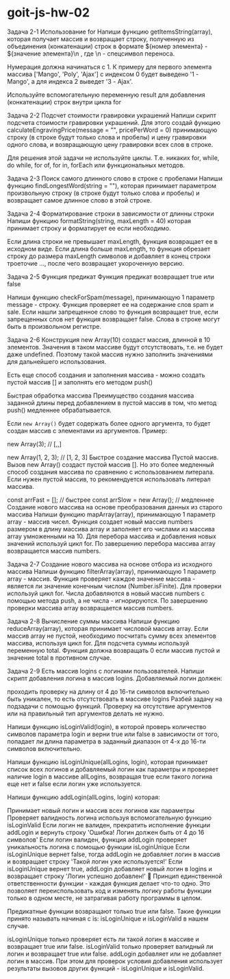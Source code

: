 # goit-js-hw-02

Задача 2-1
Использование for
Напиши функцию getItemsString(array), которая получает массив и возвращает строку, полученную из объединения (конкатенации) строк 
в формате ${номер элемента} - ${значение элемента}\n , где \n - спецсимвол переноса.

Нумерация должна начинаться с 1. К примеру для первого элемента массива ['Mango', 'Poly', 'Ajax'] с индексом 0 будет выведено '1 - Mango', а для индекса 2 выведет '3 - Ajax'.

Используйте вспомогательную переменную result для добавления (конкатенации) строк внутри цикла for

Задача 2-2
Подсчет стоимости гравировки украшений
Напиши скрипт подсчета стоимости гравировки украшений. Для этого создай функцию calculateEngravingPrice(message = "", pricePerWord = 0) принимающую строку 
(в строке будут только слова и пробелы) и цену гравировки одного слова, и возвращающую цену гравировки всех слов в строке.

Для решения этой задачи не используйте циклы. Т.е. никаких for, while, do while, for of, for in, forEach или функциональных методов.

Задача 2-3
Поиск самого длинного слово в строке с пробелами
Напиши функцию findLongestWord(string = ""), которая принимает параметром произвольную строку (в строке будут только слова и пробелы) 
и возвращает самое длинное слово в этой строке.

Задача 2-4
Форматирование строки в зависимости от длинны строки
Напиши функцию formatString(string, maxLength = 40) которая принимает строку и форматирует ее если необходимо.

Если длина строки не превышает maxLength, функция возвращает ее в исходном виде.
Если длина больше maxLength, то функция обрезает строку до размера maxLength символов и добавляет в конец строки троеточие ..., после чего возвращает укороченную версию.

Задача 2-5
Функция предикат
Функция предикат возвращает true или false

Напиши функцию checkForSpam(message), принимающую 1 параметр message - строку. Функция проверяет ее на содержание слов spam и sale. 
Если нашли запрещенное слово то функция возвращает true, если запрещенных слов нет функция возвращает false. Слова в строке могут быть в произвольном регистре.

Задача 2-6
Конструкция new Array(10) создаст массив, длинной в 10 элементов. Значения в таком массиве будут отсутствовать, т.е. не будет даже undefined. 
Поэтому такой массив нужно заполнить значениями для дальнейшего использования.

Есть еще способ создания и заполнения массива - можно создать пустой массив [] и заполнять его методом push()

Быстрая обработка массива
Преимущество создания массива заданной длины перед добавлением в пустой массив в том, что метод push() медленнее обрабатывается.

Если `new Array()` будет содержать более одного аргумента, то будет создан массив с элементами из аргументов.
Пример:

new Array(3);
// [,,]

new Array(1, 2, 3);
// [1, 2, 3]
Быстрое создание массива
Пустой массив. Вызов new Array() создаст пустой массив []. Но это более медленный способ создания массива по сравнению с использованием литерала. 
Если нужен пустой массив, то рекомендуется использовать литерал массива.

const arrFast = []; // быстрее
const arrSlow = new Array(); // медленнее
Создание нового массива на основе преобразования данных из старого массива
Напиши функцию mapArray(array), принимающую 1 параметр array - массив чисел. 
Функция создает новый массив numbers размером в длину массива array и заполняет его числами из массива array умноженными на 10. 
Для перебора массива и добавления новых значений используй цикл for. По завершению перебора массива array возвращается массив numbers.

Задача 2-7
Создание нового массива на основе отбора из исходного массива
Напиши функцию filterArray(array), принимающую 1 параметр array - массив. 
Функция проверяет каждое значение массива - является ли значение конечным числом (Number.isFinite). 
Для проверки используй цикл for. Числа добавляются в новый массив numbers с помощью метода push, а не числа - игнорируются. 
По завершению проверки массива array возвращается массив numbers.

Задача 2-8
Вычисление суммы массива
Напиши функцию reduceArray(array), которая принимает числовой массив array. 
Если массив array не пустой, необходимо посчитать сумму всех элементов массива, используя цикл for. 
Для подсчета суммы используй переменную total. Функция должна возвращать 0 если массив пустой и значение total в противном случае.

Задача 2-9
Есть массив logins с логинами пользователей. Напиши скрипт добавления логина в массив logins. Добавляемый логин должен:

проходить проверку на длину от 4 до 16-ти символов включительно
быть уникален, то есть отсутствовать в массиве logins
Разбей задачу на подзадачи с помощью функций.
Проверку на отсутствие аргументов или на правильный тип аргументов делать не нужно.

Напиши функцию isLoginValid(login), в которой проверь количество символов параметра login и верни true или false в зависимости от того, 
попадает ли длина параметра в заданный диапазон от 4-х до 16-ти символов включительно.

Напиши функцию isLoginUnique(allLogins, login), 
которая принимает список всех логинов и добавляемый логин как параметры и проверяет наличие login в массиве allLogins, 
возвращая true если такого логина еще нет и false если логин уже используется.

Напиши функцию addLogin(allLogins, login) которая:

Принимает новый логин и массив всех логинов как параметры
Проверяет валидность логина используя вспомогательную функцию isLoginValid
Если логин не валиден, прекратить исполнение функции addLogin и вернуть строку 'Ошибка! Логин должен быть от 4 до 16 символов'
Если логин валиден, функция addLogin проверяет уникальность логина с помощью функции isLoginUnique
Если isLoginUnique вернет false, тогда addLogin не добавляет логин в массив и возвращает строку 'Такой логин уже используется!'
Если isLoginUnique вернет true, addLogin добавляет новый логин в logins и возвращает строку 'Логин успешно добавлен!'
🔔 Принцип единственной ответственности функции - каждая функция делает что-то одно. 
Это позволяет переиспользовать код и изменять логику работы функции только в одном месте, не затрагивая работу программы в целом.

Предикатные функции возвращают только true или false. Такие функции принято называть начиная с is: isLoginUnique и isLoginValid в нашем случае.

isLoginUnique только проверяет есть ли такой логин в массиве и возвращает true или false.
isLoginValid только проверяет валидный ли логин и возвращает true или false.
addLogin добавляет или не добавляет логин в массив. При этом для проверок условия добавления использует результаты вызовов других функций - isLoginUnique и isLoginValid.
